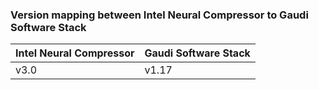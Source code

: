 
### Version mapping between Intel Neural Compressor to Gaudi Software Stack ###
<table>
    <thead>
        <tr>
            <th>Intel Neural Compressor</th>
            <th>Gaudi Software Stack</th>
        </tr>
    </thead>
    <tbody>
        <tr>
            <td>v3.0</td>
            <td>v1.17</td>
        </tr>
    </tbody>
</table>